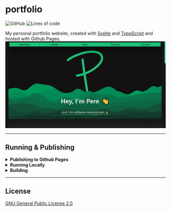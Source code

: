 # **portfolio**

![GitHub](https://img.shields.io/github/license/c1m50c/portfolio?color=blue&style=for-the-badge)
![Lines of code](https://img.shields.io/tokei/lines/github/c1m50c/portfolio?style=for-the-badge)

My personal portfolio website, created with <a href="https://svelte.dev/">Svelte</a> and <a href="https://www.typescriptlang.org/">TypeScript</a> and hosted with Github Pages.
![Preview](https://github.com/c1m50c/portfolio/blob/main/public/projects/portfolio.png?raw=true)

---

## **Running & Publishing**
<details>
<summary><strong>Publishing to Github Pages</strong></summary>
If you would like to commit your changes and upload them to the Github Pages site you can run the following commands.

```bash
$ cd portfolio
$ npm run build
# Commit changes to main
$ git subtree push --prefix public/ origin gh-pages
```
</details>


<details>
<summary><strong>Running Locally</strong></summary>
To run the website locally and with live refreshing you can run the following commands and go to <a href="localhost:5000">localhost:5000</a>.

```bash
$ cd portfolio
$ npm run dev
```
</details>


<details>
<summary><strong>Building</strong></summary>
To simply build the current version of the site you can simply run the following commands.

```bash
$ cd portfolio
$ npm run build
```
</details>

---

## **License**
<a href="https://github.com/c1m50c/portfolio/blob/main/LICENSE">GNU General Public License 2.0</a>